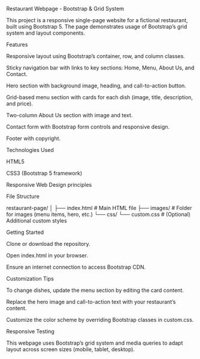 Restaurant Webpage - Bootstrap & Grid System

This project is a responsive single-page website for a fictional restaurant, built using Bootstrap 5. The page demonstrates usage of Bootstrap’s grid system and layout components.

Features

Responsive layout using Bootstrap’s container, row, and column classes.

Sticky navigation bar with links to key sections: Home, Menu, About Us, and Contact.

Hero section with background image, heading, and call-to-action button.

Grid-based menu section with cards for each dish (image, title, description, and price).

Two-column About Us section with image and text.

Contact form with Bootstrap form controls and responsive design.

Footer with copyright.

Technologies Used

HTML5

CSS3 (Bootstrap 5 framework)

Responsive Web Design principles

File Structure

restaurant-page/
│
├── index.html # Main HTML file
├── images/ # Folder for images (menu items, hero, etc.)
└── css/
└── custom.css # (Optional) Additional custom styles

Getting Started

Clone or download the repository.

Open index.html in your browser.

Ensure an internet connection to access Bootstrap CDN.

Customization Tips

To change dishes, update the menu section by editing the card content.

Replace the hero image and call-to-action text with your restaurant’s content.

Customize the color scheme by overriding Bootstrap classes in custom.css.

Responsive Testing

This webpage uses Bootstrap’s grid system and media queries to adapt layout across screen sizes (mobile, tablet, desktop).